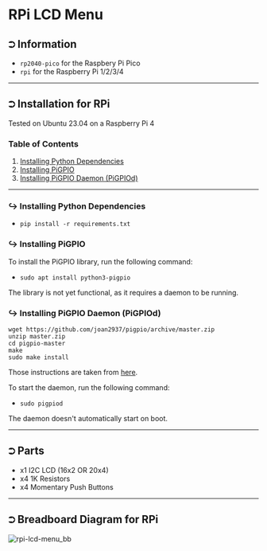 # RPi LCD Menu
## `⮊` Information
* `rp2040-pico` for the Raspbery Pi Pico 
* `rpi` for the Raspberry Pi 1/2/3/4

___
## `⮊` Installation for RPi
Tested on Ubuntu 23.04 on a Raspberry Pi 4

### Table of Contents
1. [Installing Python Dependencies](#installing-python-dependencies)
2. [Installing PiGPIO](#installing-pigpio)
3. [Installing PiGPIO Daemon (PiGPIOd)](#installing-pigpio-daemon-pigpiod)

___
### ↪&#8205; Installing Python Dependencies
* `pip install -r requirements.txt`

### ↪&#8205; Installing PiGPIO
To install the PiGPIO library, run the following command:
* `sudo apt install python3-pigpio`

The library is not yet functional, as it requires a daemon to be running.

### ↪&#8205; Installing PiGPIO Daemon (PiGPIOd)
```shell
wget https://github.com/joan2937/pigpio/archive/master.zip
unzip master.zip
cd pigpio-master
make
sudo make install
```

Those instructions are taken from [here](https://abyz.me.uk/rpi/pigpio/download.html).

To start the daemon, run the following command:
* `sudo pigpiod`

The daemon doesn't automatically start on boot.

___
## `⮊` Parts
* x1 I2C LCD (16x2 OR 20x4)
* x4 1K Resistors
* x4 Momentary Push Buttons

___
## `⮊` Breadboard Diagram for RPi
![rpi-lcd-menu_bb](https://github.com/syn-chromatic/rpi-lcd-menu/assets/68112904/6937a6d6-2d49-41e1-a1cf-360e7b928617)


